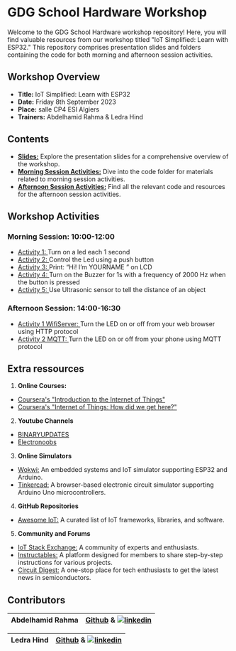 
# GDG School Hardware Workshop

Welcome to the GDG School Hardware workshop repository! Here, you will find valuable resources from our workshop titled "IoT Simplified: Learn with ESP32." This repository comprises presentation slides and folders containing the code for both morning and afternoon session activities.


## Workshop Overview
- **Title:** IoT Simplified: Learn with ESP32
- **Date:** Friday 8th September 2023
- **Place:** salle CP4 ESI Algiers
- **Trainers:** Abdelhamid Rahma & Ledra Hind


## Contents
- [**Slides:**](https://github.com/GDGAlgiers/GDG-School23/blob/main/Hardware/IoT%20Workshop%20Presentation%20Slides.pdf) Explore the presentation slides for a comprehensive overview of the workshop.
- [**Morning Session Activities:**](https://github.com/GDGAlgiers/GDG-School23/tree/main/Hardware/Activities/Morning%20Activities) Dive into the code folder for materials related to morning session activities.
- [**Afternoon Session Activities:**](https://github.com/GDGAlgiers/GDG-School23/tree/main/Hardware/Activities/Afternoon%20Activities) Find all the relevant code and resources for the afternoon session activities.


## Workshop Activities
### Morning Session: 10:00-12:00
- [Activity 1: ](https://github.com/GDGAlgiers/GDG-School23/blob/main/Hardware/Activities/Morning%20Activities/Activity1.ino) Turn on a led each 1 second
- [Activity 2: ](https://github.com/GDGAlgiers/GDG-School23/blob/main/Hardware/Activities/Morning%20Activities/Activity2.ino) Control the Led using a push button 
- [Activity 3: ](https://github.com/GDGAlgiers/GDG-School23/blob/main/Hardware/Activities/Morning%20Activities/Activity3.ino) Print: “Hi! I’m YOURNAME ” on LCD
- [Activity 4: ](https://github.com/GDGAlgiers/GDG-School23/blob/main/Hardware/Activities/Morning%20Activities/Activity4.ino) Turn on the Buzzer for 1s with a frequency of 2000 Hz when the button is pressed
- [Activity 5: ](https://github.com/GDGAlgiers/GDG-School23/blob/main/Hardware/Activities/Morning%20Activities/Activity5.ino) Use Ultrasonic sensor to tell the distance of an object
### Afternoon Session: 14:00-16:30
- [Activity 1 WifiServer: ](https://github.com/GDGAlgiers/GDG-School23/blob/main/Hardware/Activities/Afternoon%20Activities/ActivityWifiServer.ino) Turn the LED on or off from your web browser using HTTP protocol
- [Activity 2 MQTT: ](https://github.com/GDGAlgiers/GDG-School23/blob/main/Hardware/Activities/Afternoon%20Activities/ActivityMQTT.ino) Turn the LED on or off from your phone using MQTT protocol


## Extra ressources
1. **Online Courses:**
- [Coursera's "Introduction to the Internet of Things"](https://www.coursera.org/learn/iot)
- [Coursera's "Internet of Things: How did we get here?"](https://www.coursera.org/learn/internet-of-things-history?irclickid=R1azLQ0NhxyNWqYQvGUBz3S3UkH08iR71QMeU40&irgwc=1&utm_medium=partners&utm_source=impact&utm_campaign=259799&utm_content=b2c)

2. **Youtube Channels**
- [BINARYUPDATES](https://www.youtube.com/@BINARYUPDATES/featured)
- [Electronoobs](https://www.youtube.com/@ELECTRONOOBS)

3. **Online Simulators**
- [Wokwi:](https://wokwi.com/) An embedded systems and IoT simulator supporting ESP32 and Arduino.
- [Tinkercad:](https://www.tinkercad.com) A browser-based electronic circuit simulator supporting Arduino Uno microcontrollers.

4. **GitHub Repositories**
- [Awesome IoT:](https://github.com/HQarroum/awesome-iotJ) A curated list of IoT frameworks, libraries, and software.

5. **Community and Forums**
- [IoT Stack Exchange:](https://iot.stackexchange.com/) A community of experts and enthusiasts.
- [Instructables:](https://www.instructables.com/circuits/) A platform designed for members to share step-by-step instructions for various projects.
- [Circuit Digest:](https://circuitdigest.com/electronics-projects) A one-stop place for tech enthusiasts to get the latest news in semiconductors.


## Contributors

|  Abdelhamid Rahma      |                                                                                             [Github](https://github.com/abhrahma)  &  [![linkedin](https://img.shields.io/badge/linkedin-0A66C2?style=for-the-badge&logo=linkedin&logoColor=white)](https://www.linkedin.com/in/rahma-abdelhamid-a54386299/)    |
| ----------------- | ------------------------------------------------------------------ |

| Ledra Hind|                                                                                             [Github](https://github.com/Xe-n00n)  &  [![linkedin](https://img.shields.io/badge/linkedin-0A66C2?style=for-the-badge&logo=linkedin&logoColor=white)](https://www.linkedin.com/in/hind-ledra-261504206/)    |
| ----------------- | ------------------------------------------------------------------ |